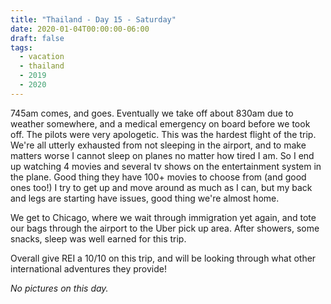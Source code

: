 ```yaml
---
title: "Thailand - Day 15 - Saturday"
date: 2020-01-04T00:00:00-06:00
draft: false
tags: 
  - vacation
  - thailand
  - 2019
  - 2020
---
```



745am comes, and goes.  Eventually we take off about 830am due to weather somewhere, and a medical emergency on board before we took off.  The pilots were very apologetic.  This was the hardest flight of the trip.  We're all utterly exhausted from not sleeping in the airport, and to make matters worse I cannot sleep on planes no matter how tired I am.  So I end up watching 4 movies and several tv shows on the entertainment system in the plane.  Good thing they have 100+ movies to choose from (and good ones too!)  I try to get up and move around as much as I can, but my back and legs are starting have issues, good thing we're almost home.

We get to Chicago, where we wait through immigration yet again, and tote our bags through the airport to the Uber pick up area.  After showers, some snacks, sleep was well earned for this trip.

Overall give REI a 10/10 on this trip, and will be looking through what other international adventures they provide!



_No pictures on this day._